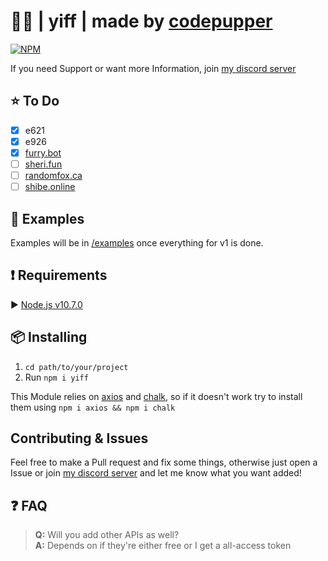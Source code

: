 # 🦊🐺 | yiff | made by [codepupper](https://werewovles-yiff.me "my homepage")

[![NPM](https://nodei.co/npm/yiff.png)](https://nodei.co/npm/yiff/)

If you need Support or want more Information, join [my discord server](https://discord.gg/He2822y "a link to my discord server")

## ⭐️ To Do

- [x] e621
- [x] e926
- [x] [furry.bot](https://apidocs.furry.bot "furry.bot api docs")
- [ ] [sheri.fun](https://sheri.fun "link to sheri.fun")
- [ ] [randomfox.ca](https://randomfox.ca "link to randomfox.ca")
- [ ] [shibe.online](https://shibe.online "link to shibe.online")

## 📝 Examples

Examples will be in [/examples](https://github.com/yiff/tree/master/examples "a link to the examples, once they're there") once everything for v1 is done.

## ❗️ Requirements

▶️ [Node.js v10.7.0](https://nodejs.org/en/ "A link to the node.js website")

<!-- `Optional/Paid` [sheri.fun](https://sheri.fun/ "A link to the node.js website") API Key -->

## 📦 Installing

1. `cd path/to/your/project`
2. Run `npm i yiff`

This Module relies on [axios](https://npmjs.org/package/axios "A link to the axios package on npm") and [chalk](https://npmjs.org/package/chalk "A link to the chalk package on npm"), so if it doesn't work try to install them using `npm i axios && npm i chalk`

## Contributing & Issues

Feel free to make a Pull request and fix some things, otherwise just open a Issue or join [my discord server](https://discord.gg/He2822y) and let me know what you want added!

## ❓ FAQ

> **Q:** Will you add other APIs as well?\
> **A:** Depends on if they're either free or I get a all-access token
